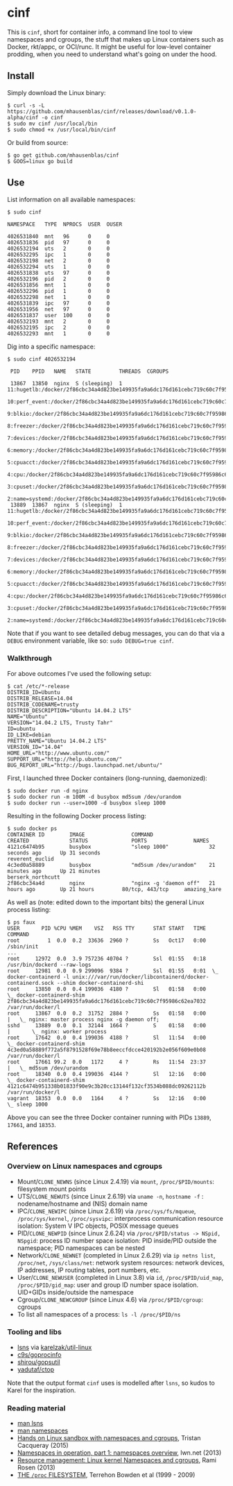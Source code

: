 # cinf

This is `cinf`, short for container info, a command line tool to view namespaces and cgroups, the stuff that makes up Linux containers such as Docker, rkt/appc, or OCI/runc. It might be useful for low-level container prodding, when you need to understand what's going on under the hood.

## Install

Simply download the Linux binary:

    $ curl -s -L https://github.com/mhausenblas/cinf/releases/download/v0.1.0-alpha/cinf -o cinf
    $ sudo mv cinf /usr/local/bin
    $ sudo chmod +x /usr/local/bin/cinf

Or build from source:

    $ go get github.com/mhausenblas/cinf
    $ GOOS=linux go build

## Use

List information on all available namespaces:

    $ sudo cinf
    
    NAMESPACE   TYPE  NPROCS  USER  OUSER
    
    4026531840  mnt   96      0     0
    4026531836  pid   97      0     0
    4026532194  uts   2       0     0
    4026532295  ipc   1       0     0
    4026532198  net   2       0     0
    4026532294  uts   1       0     0
    4026531838  uts   97      0     0
    4026532196  pid   2       0     0
    4026531856  mnt   1       0     0
    4026532296  pid   1       0     0
    4026532298  net   1       0     0
    4026531839  ipc   97      0     0
    4026531956  net   97      0     0
    4026531837  user  100     0     0
    4026532193  mnt   2       0     0
    4026532195  ipc   2       0     0
    4026532293  mnt   1       0     0

Dig into a specific namespace:

    $ sudo cinf 4026532194
    
     PID    PPID   NAME   STATE         THREADS  CGROUPS
     
     13867  13850  nginx  S (sleeping)  1        11:hugetlb:/docker/2f86cbc34a4d823be149935fa9a6dc176d161cebc719c60c7f95986c62ea7032
                                                 10:perf_event:/docker/2f86cbc34a4d823be149935fa9a6dc176d161cebc719c60c7f95986c62ea7032
                                                 9:blkio:/docker/2f86cbc34a4d823be149935fa9a6dc176d161cebc719c60c7f95986c62ea7032
                                                 8:freezer:/docker/2f86cbc34a4d823be149935fa9a6dc176d161cebc719c60c7f95986c62ea7032
                                                 7:devices:/docker/2f86cbc34a4d823be149935fa9a6dc176d161cebc719c60c7f95986c62ea7032
                                                 6:memory:/docker/2f86cbc34a4d823be149935fa9a6dc176d161cebc719c60c7f95986c62ea7032
                                                 5:cpuacct:/docker/2f86cbc34a4d823be149935fa9a6dc176d161cebc719c60c7f95986c62ea7032
                                                 4:cpu:/docker/2f86cbc34a4d823be149935fa9a6dc176d161cebc719c60c7f95986c62ea7032
                                                 3:cpuset:/docker/2f86cbc34a4d823be149935fa9a6dc176d161cebc719c60c7f95986c62ea7032
                                                 2:name=systemd:/docker/2f86cbc34a4d823be149935fa9a6dc176d161cebc719c60c7f95986c62ea7032
     13889  13867  nginx  S (sleeping)  1        11:hugetlb:/docker/2f86cbc34a4d823be149935fa9a6dc176d161cebc719c60c7f95986c62ea7032
                                                 10:perf_event:/docker/2f86cbc34a4d823be149935fa9a6dc176d161cebc719c60c7f95986c62ea7032
                                                 9:blkio:/docker/2f86cbc34a4d823be149935fa9a6dc176d161cebc719c60c7f95986c62ea7032
                                                 8:freezer:/docker/2f86cbc34a4d823be149935fa9a6dc176d161cebc719c60c7f95986c62ea7032
                                                 7:devices:/docker/2f86cbc34a4d823be149935fa9a6dc176d161cebc719c60c7f95986c62ea7032
                                                 6:memory:/docker/2f86cbc34a4d823be149935fa9a6dc176d161cebc719c60c7f95986c62ea7032
                                                 5:cpuacct:/docker/2f86cbc34a4d823be149935fa9a6dc176d161cebc719c60c7f95986c62ea7032
                                                 4:cpu:/docker/2f86cbc34a4d823be149935fa9a6dc176d161cebc719c60c7f95986c62ea7032
                                                 3:cpuset:/docker/2f86cbc34a4d823be149935fa9a6dc176d161cebc719c60c7f95986c62ea7032
                                                 2:name=systemd:/docker/2f86cbc34a4d823be149935fa9a6dc176d161cebc719c60c7f95986c62ea7032

Note that if you want to see detailed debug messages, you can do that via a `DEBUG` environment variable, like so: `sudo DEBUG=true cinf`.

### Walkthrough

For above outcomes I've used the following setup:

    $ cat /etc/*-release
    DISTRIB_ID=Ubuntu
    DISTRIB_RELEASE=14.04
    DISTRIB_CODENAME=trusty
    DISTRIB_DESCRIPTION="Ubuntu 14.04.2 LTS"
    NAME="Ubuntu"
    VERSION="14.04.2 LTS, Trusty Tahr"
    ID=ubuntu
    ID_LIKE=debian
    PRETTY_NAME="Ubuntu 14.04.2 LTS"
    VERSION_ID="14.04"
    HOME_URL="http://www.ubuntu.com/"
    SUPPORT_URL="http://help.ubuntu.com/"
    BUG_REPORT_URL="http://bugs.launchpad.net/ubuntu/"

First, I launched three Docker containers (long-running, daemonized):

    $ sudo docker run -d nginx
    $ sudo docker run -m 100M -d busybox md5sum /dev/urandom
    $ sudo docker run --user=1000 -d busybox sleep 1000

Resulting in the following Docker process listing:

    $ sudo docker ps
    CONTAINER ID        IMAGE               COMMAND                  CREATED             STATUS              PORTS               NAMES
    4121c6474b95        busybox             "sleep 1000"             32 seconds ago      Up 31 seconds                           reverent_euclid
    4c3ed0a58889        busybox             "md5sum /dev/urandom"    21 minutes ago      Up 21 minutes                           berserk_northcutt
    2f86cbc34a4d        nginx               "nginx -g 'daemon off"   21 hours ago        Up 21 hours         80/tcp, 443/tcp     amazing_kare

As well as (note: edited down to the important bits) the general Linux process listing:

    $ ps faux
    USER       PID %CPU %MEM    VSZ   RSS TTY      STAT START   TIME COMMAND
    root         1  0.0  0.2  33636  2960 ?        Ss   Oct17   0:00 /sbin/init
    ...
    root     12972  0.0  3.9 757236 40704 ?        Ssl  01:55   0:18 /usr/bin/dockerd --raw-logs
    root     12981  0.0  0.9 299096  9384 ?        Ssl  01:55   0:01  \_ docker-containerd -l unix:///var/run/docker/libcontainerd/docker-containerd.sock --shim docker-containerd-shi
    root     13850  0.0  0.4 199036  4180 ?        Sl   01:58   0:00      \_ docker-containerd-shim 2f86cbc34a4d823be149935fa9a6dc176d161cebc719c60c7f95986c62ea7032 /var/run/docker/l
    root     13867  0.0  0.2  31752  2884 ?        Ss   01:58   0:00      |   \_ nginx: master process nginx -g daemon off;
    sshd     13889  0.0  0.1  32144  1664 ?        S    01:58   0:00      |       \_ nginx: worker process
    root     17642  0.0  0.4 199036  4188 ?        Sl   11:54   0:00      \_ docker-containerd-shim 4c3ed0a58889f772a5f8791528f69e78b8eeccfdcce420192b2e056f609e0b08 /var/run/docker/l
    root     17661 99.2  0.0   1172     4 ?        Rs   11:54  23:37      |   \_ md5sum /dev/urandom
    root     18340  0.0  0.4 199036  4144 ?        Sl   12:16   0:00      \_ docker-containerd-shim 4121c6474b951338b01833f90e9c3b20cc13144f132cf3534b088dc09262112b /var/run/docker/l
    vagrant  18353  0.0  0.0   1164     4 ?        Ss   12:16   0:00          \_ sleep 1000

Above you can see the three Docker container running with PIDs `13889`, `17661`, and `18353`.

## References

### Overview on Linux namespaces and cgroups

- Mount/`CLONE_NEWNS` (since Linux 2.4.19) via `mount`, `/proc/$PID/mounts`: filesystem mount points
- UTS/`CLONE_NEWUTS` (since Linux 2.6.19) via `uname -n`, `hostname -f` : nodename/hostname and (NIS) domain name
- IPC/`CLONE_NEWIPC` (since Linux 2.6.19) via `/proc/sys/fs/mqueue`, `/proc/sys/kernel`, `/proc/sysvipc`: interprocess communication resource isolation: System V IPC objects, POSIX message queues
- PID/`CLONE_NEWPID` (since Linux 2.6.24) via `/proc/$PID/status -> NSpid, NSpgid`: process ID number space isolation: PID inside/PID outside the namespace; PID namespaces can be nested
- Network/`CLONE_NEWNET` (completed in Linux 2.6.29) via `ip netns list`, `/proc/net`, `/sys/class/net`: network system resources: network devices, IP addresses, IP routing tables, port numbers, etc.
- User/`CLONE_NEWUSER` (completed in Linux 3.8) via `id`, `/proc/$PID/uid_map`, `/proc/$PID/gid_map`: user and group ID number space isolation. UID+GIDs inside/outside the namespace
- Cgroup/`CLONE_NEWCGROUP` (since Linux 4.6) via `/proc/$PID/cgroup`: cgroups
- To list all namespaces of a process: `ls -l /proc/$PID/ns`

### Tooling and libs

- [lsns](http://karelzak.blogspot.ie/2015/12/lsns8-new-command-to-list-linux.html) via [karelzak/util-linux](https://github.com/karelzak/util-linux)
- [c9s/goprocinfo](https://github.com/c9s/goprocinfo)
- [shirou/gopsutil](https://github.com/shirou/gopsutil/)
- [yadutaf/ctop](https://github.com/yadutaf/ctop)

Note that the output format `cinf` uses is modelled after `lsns`, so kudos to Karel for the inspiration.

### Reading material

- [man lsns](http://man7.org/linux/man-pages/man8/lsns.8.html)
- [man namespaces](http://man7.org/linux/man-pages/man7/namespaces.7.html)
- [Hands on Linux sandbox with namespaces and cgroups](https://blogs.rdoproject.org/7761/hands-on-linux-sandbox-with-namespaces-and-cgroups), Tristan Cacqueray (2015)
- [Namespaces in operation, part 1: namespaces overview](https://lwn.net/Articles/531114/), lwn.net (2013)
- [Resource management: Linux kernel Namespaces and cgroups](http://www.haifux.org/lectures/299/netLec7.pdf), Rami Rosen (2013)
- [THE `/proc` FILESYSTEM](https://www.mjmwired.net/kernel/Documentation/filesystems/proc.txt),  Terrehon Bowden et al (1999 - 2009)
